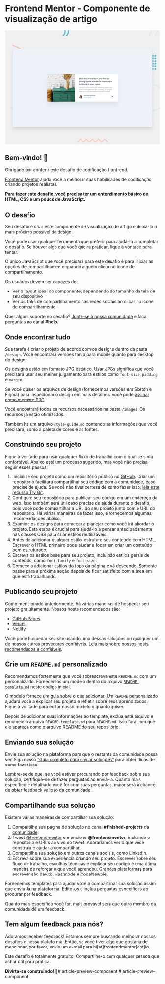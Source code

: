 # Frontend Mentor - Componente de visualização de artigo

![Visualização do design para o desafio de codificação do componente de visualização de artigo](./design/desktop-preview.jpg)

## Bem-vindo! 👋

Obrigado por conferir este desafio de codificação front-end.

[Frontend Mentor](https://www.frontendmentor.io) ajuda você a melhorar suas habilidades de codificação criando projetos realistas.

**Para fazer este desafio, você precisa ter um entendimento básico de HTML, CSS e um pouco de JavaScript.**

## O desafio

Seu desafio é criar este componente de visualização de artigo e deixá-lo o mais próximo possível do design.

Você pode usar qualquer ferramenta que preferir para ajudá-lo a completar o desafio. Se houver algo que você queira praticar, fique à vontade para tentar.

O único JavaScript que você precisará para este desafio é para iniciar as opções de compartilhamento quando alguém clicar no ícone de compartilhamento.

Os usuários devem ser capazes de:

- Ver o layout ideal do componente, dependendo do tamanho da tela de seu dispositivo
- Ver os links de compartilhamento nas redes sociais ao clicar no ícone de compartilhamento

Quer algum suporte no desafio? [Junte-se à nossa comunidade](https://www.frontendmentor.io/community) e faça perguntas no canal **#help**.

## Onde encontrar tudo

Sua tarefa é criar o projeto de acordo com os designs dentro da pasta `/design`. Você encontrará versões tanto para mobile quanto para desktop do design.

Os designs estão em formato JPG estático. Usar JPGs significa que você precisará usar seu melhor julgamento para estilos como `font-size`, `padding` e `margin`.

Se você quiser os arquivos de design (fornecemos versões em Sketch e Figma) para inspecionar o design em mais detalhes, você pode [assinar como membro PRO](https://www.frontendmentor.io/pro).

Você encontrará todos os recursos necessários na pasta `/images`. Os recursos já estão otimizados.

Também há um arquivo `style-guide.md` contendo as informações que você precisará, como a paleta de cores e as fontes.

## Construindo seu projeto

Fique à vontade para usar qualquer fluxo de trabalho com o qual se sinta confortável. Abaixo está um processo sugerido, mas você não precisa seguir esses passos:

1. Inicialize seu projeto como um repositório público no [GitHub](https://github.com/). Criar um repositório facilitará compartilhar seu código com a comunidade, caso precise de ajuda. Se você não tiver certeza de como fazer isso, [leia este recurso Try Git](https://try.github.io/).
2. Configure seu repositório para publicar seu código em um endereço da web. Isso também será útil caso precise de ajuda durante o desafio, pois você pode compartilhar a URL do seu projeto junto com o URL do repositório. Há várias maneiras de fazer isso, e fornecemos algumas recomendações abaixo.
3. Examine os designs para começar a planejar como você irá abordar o projeto. Esta etapa é crucial para ajudá-lo a pensar antecipadamente nas classes CSS para criar estilos reutilizáveis.
4. Antes de adicionar qualquer estilo, estruture seu conteúdo com HTML. Escrever o HTML primeiro pode ajudar a focar em criar um conteúdo bem estruturado.
5. Escreva os estilos base para seu projeto, incluindo estilos gerais de conteúdo, como `font-family` e `font-size`.
6. Comece a adicionar estilos do topo da página e vá descendo. Somente passe para a próxima seção depois de ficar satisfeito com a área em que está trabalhando.

## Publicando seu projeto

Como mencionado anteriormente, há várias maneiras de hospedar seu projeto gratuitamente. Nossos hosts recomendados são:

- [GitHub Pages](https://pages.github.com/)
- [Vercel](https://vercel.com/)
- [Netlify](https://www.netlify.com/)

Você pode hospedar seu site usando uma dessas soluções ou qualquer um de nossos outros provedores confiáveis. [Leia mais sobre nossos hosts recomendados e confiáveis](https://medium.com/frontend-mentor/frontend-mentor-trusted-hosting-providers-bf000dfebe).

## Crie um `README.md` personalizado

Recomendamos fortemente que você sobrescreva este `README.md` com um personalizado. Fornecemos um modelo dentro do arquivo [`README-template.md`](./README-template.md) neste código inicial.

O modelo fornece um guia sobre o que adicionar. Um `README` personalizado ajudará você a explicar seu projeto e refletir sobre seus aprendizados. Fique à vontade para editar nosso modelo o quanto quiser.

Depois de adicionar suas informações ao template, exclua este arquivo e renomeie o arquivo `README-template.md` para `README.md`. Isso fará com que ele apareça como o arquivo README do seu repositório.

## Enviando sua solução

Envie sua solução na plataforma para que o restante da comunidade possa ver. Siga nosso ["Guia completo para enviar soluções"](https://medium.com/frontend-mentor/a-complete-guide-to-submitting-solutions-on-frontend-mentor-ac6384162248) para obter dicas de como fazer isso.

Lembre-se de que, se você estiver procurando por feedback sobre sua solução, certifique-se de fazer perguntas ao enviá-la. Quanto mais específico e detalhado você for com suas perguntas, maior será a chance de obter feedback valioso da comunidade.

## Compartilhando sua solução

Existem várias maneiras de compartilhar sua solução:

1. Compartilhe sua página de solução no canal **#finished-projects** da [comunidade](https://www.frontendmentor.io/community).
2. Tweet [@frontendmentor](https://twitter.com/frontendmentor) e mencione **@frontendmentor**, incluindo o repositório e URLs ao vivo no tweet. Adoraríamos ver o que você construiu e ajudar a compartilhar.
3. Compartilhe sua solução em outros canais sociais, como LinkedIn.
4. Escreva sobre sua experiência criando seu projeto. Escrever sobre seu fluxo de trabalho, escolhas técnicas e explicar seu código é uma ótima maneira de reforçar o que você aprendeu. Grandes plataformas para escrever são [dev.to](https://dev.to/), [Hashnode](https://hashnode.com/) e [CodeNewbie](https://community.codenewbie.org/).

Fornecemos templates para ajudar você a compartilhar sua solução assim que enviá-la na plataforma. Edite-os e inclua perguntas específicas ao procurar por feedback.

Quanto mais específico você for, mais provável será que outro membro da comunidade dê um feedback.

## Tem algum feedback para nós?

Adoramos receber feedback! Estamos sempre buscando melhorar nossos desafios e nossa plataforma. Então, se você tiver algo que gostaria de mencionar, por favor, envie um e-mail para hi[at]frontendmentor[dot]io.

Este desafio é totalmente gratuito. Compartilhe-o com qualquer pessoa que achar útil para prática.

**Divirta-se construindo!** 🚀#   a r t i c l e - p r e v i e w - c o m p o n e n t 
 
 #   a r t i c l e - p r e v i e w - c o m p o n e n t 
 
 